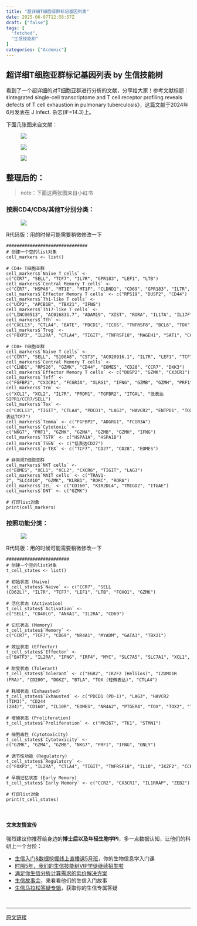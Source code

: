 ```yaml
---
title: "超详细T细胞亚群标记基因列表"
date: 2025-06-07T12:58:57Z
draft: ["false"]
tags: [
  "fetched",
  "生信技能树"
]
categories: ["Acdemic"]
---
```

超详细T细胞亚群标记基因列表 by 生信技能树
------
<div><section data-tool="mdnice编辑器" data-website="https://www.mdnice.com" data-pm-slice="0 0 []"><p data-tool="mdnice编辑器"><span leaf="">看到了一个超详细的对T细胞亚群进行分析的文献，分享给大家！参考文献标题：<span textstyle="">《Integrated single-cell transcriptome and T cell receptor profiling reveals defects of T cell exhaustion in pulmonary tuberculosis》，</span><span textstyle="">这篇文献于2024年6月发表在 J Infect. 杂志(IF=14.3)上。</span></span></p><p data-tool="mdnice编辑器"><span leaf="">下面几张图来自文献：</span></p><figure data-tool="mdnice编辑器"><span leaf=""><img data-imgfileid="100059219" data-ratio="0.7314814814814815" data-src="https://mmbiz.qpic.cn/mmbiz_png/cZNhZQ6j4wxVvLMEcOib0bED1NoFaxjwvJnbobX7RbpdVA3kSaOuMIgZH5ic16fzvScdv3icwmtTN4Gpf95ib6D9ZA/640?wx_fmt=png&amp;from=appmsg" data-type="png" data-w="1080" src="https://mmbiz.qpic.cn/mmbiz_png/cZNhZQ6j4wxVvLMEcOib0bED1NoFaxjwvJnbobX7RbpdVA3kSaOuMIgZH5ic16fzvScdv3icwmtTN4Gpf95ib6D9ZA/640?wx_fmt=png&amp;from=appmsg"></span></figure><figure data-tool="mdnice编辑器"><span leaf=""><img data-src="https://mmbiz.qpic.cn/mmbiz_png/cZNhZQ6j4wxVvLMEcOib0bED1NoFaxjwv6F3zMXNoVq3uQOUBExdyKlnyAicnqjtib9sicmibYcSFSibLriaIwnXlCEUg/640?wx_fmt=png&amp;from=appmsg" data-ratio="0.8324074074074074" data-type="png" data-w="1080" data-imgfileid="100059220" src="https://mmbiz.qpic.cn/mmbiz_png/cZNhZQ6j4wxVvLMEcOib0bED1NoFaxjwv6F3zMXNoVq3uQOUBExdyKlnyAicnqjtib9sicmibYcSFSibLriaIwnXlCEUg/640?wx_fmt=png&amp;from=appmsg"></span></figure><figure data-tool="mdnice编辑器"><span leaf=""><img data-src="https://mmbiz.qpic.cn/mmbiz_png/cZNhZQ6j4wxVvLMEcOib0bED1NoFaxjwv9cJKwJM1z0RzZcOCEjph7od9vRJhFceo5g6VsKRZQB5iaO5I7YBFWWQ/640?wx_fmt=png&amp;from=appmsg" data-ratio="0.5787037037037037" data-type="png" data-w="1080" data-imgfileid="100059218" src="https://mmbiz.qpic.cn/mmbiz_png/cZNhZQ6j4wxVvLMEcOib0bED1NoFaxjwv9cJKwJM1z0RzZcOCEjph7od9vRJhFceo5g6VsKRZQB5iaO5I7YBFWWQ/640?wx_fmt=png&amp;from=appmsg"></span></figure><h2 data-cacheurl="" data-remoteid="" data-tool="mdnice编辑器"><span></span><span><span leaf="">整理后的：</span></span></h2><blockquote><p><span leaf="">note：下面这两张图来自小红书</span></p></blockquote><h3 data-tool="mdnice编辑器"><span data-cacheurl="" data-remoteid=""></span><span></span><span><span leaf="">按照CD4/CD8/其他T分别分类：</span></span><span></span></h3><figure data-tool="mdnice编辑器"><span leaf=""><img data-src="https://mmbiz.qpic.cn/mmbiz_jpg/cZNhZQ6j4wxVvLMEcOib0bED1NoFaxjwv0Jialr2aCEJa2WibCTialxmEjFVHo7MnVY5IIaHCq9C9HzQF2VoXT2c6Q/640?wx_fmt=jpeg&amp;from=appmsg" data-ratio="0.973630831643002" data-type="jpeg" data-w="986" data-imgfileid="100059217" src="https://mmbiz.qpic.cn/mmbiz_jpg/cZNhZQ6j4wxVvLMEcOib0bED1NoFaxjwv0Jialr2aCEJa2WibCTialxmEjFVHo7MnVY5IIaHCq9C9HzQF2VoXT2c6Q/640?wx_fmt=jpeg&amp;from=appmsg"></span></figure><p data-tool="mdnice编辑器"><span leaf="">R代码版：用的时候可能需要稍微修改一下</span></p><pre data-tool="mdnice编辑器"><code><span><span leaf="">###############################</span></span><span leaf=""><br></span><span><span leaf=""># 创建一个空的list对象</span></span><span leaf=""><br></span><span leaf="">cell_markers &lt;- list()</span><span leaf=""><br></span><span leaf=""><br></span><span><span leaf=""># CD4+ T细胞亚群</span></span><span leaf=""><br></span><span leaf="">cell_markers$`Naive T cells` &lt;- c(</span><span><span leaf="">"CCR7"</span></span><span leaf="">, </span><span><span leaf="">"SELL"</span></span><span leaf="">, </span><span><span leaf="">"TCF7"</span></span><span leaf="">, </span><span><span leaf="">"IL7R"</span></span><span leaf="">, </span><span><span leaf="">"GPR183"</span></span><span leaf="">, </span><span><span leaf="">"LEF1"</span></span><span leaf="">, </span><span><span leaf="">"LTB"</span></span><span leaf="">)</span><span leaf=""><br></span><span leaf="">cell_markers$`Central Memory T cells` &lt;- c(</span><span><span leaf="">"CCR7"</span></span><span leaf="">, </span><span><span leaf="">"HSPA6"</span></span><span leaf="">, </span><span><span leaf="">"MT1E"</span></span><span leaf="">, </span><span><span leaf="">"MT1F"</span></span><span leaf="">, </span><span><span leaf="">"CLDND1"</span></span><span leaf="">, </span><span><span leaf="">"CD69"</span></span><span leaf="">, </span><span><span leaf="">"GPR183"</span></span><span leaf="">, </span><span><span leaf="">"IL7R"</span></span><span leaf="">, </span><span><span leaf="">"KLF2"</span></span><span leaf="">, </span><span><span leaf="">"TOB1"</span></span><span leaf="">)</span><span leaf=""><br></span><span leaf="">cell_markers$`Effector Memory T cells` &lt;- c(</span><span><span leaf="">"RPS19"</span></span><span leaf="">, </span><span><span leaf="">"DUSP2"</span></span><span leaf="">, </span><span><span leaf="">"CD44"</span></span><span leaf="">)</span><span leaf=""><br></span><span leaf="">cell_markers$`Th1-like T cells` &lt;- c(</span><span><span leaf="">"UCP2"</span></span><span leaf="">, </span><span><span leaf="">"APCB1B"</span></span><span leaf="">, </span><span><span leaf="">"TBX21"</span></span><span leaf="">, </span><span><span leaf="">"IFNG"</span></span><span leaf="">)</span><span leaf=""><br></span><span leaf="">cell_markers$`Th17-like T cells` &lt;- c(</span><span><span leaf="">"LINC00513"</span></span><span leaf="">, </span><span><span leaf="">"AC016831.7"</span></span><span leaf="">, </span><span><span leaf="">"ADAM19"</span></span><span leaf="">, </span><span><span leaf="">"XIST"</span></span><span leaf="">, </span><span><span leaf="">"RORA"</span></span><span leaf="">, </span><span><span leaf="">"IL17A"</span></span><span leaf="">, </span><span><span leaf="">"IL17F"</span></span><span leaf="">, </span><span><span leaf="">"RORC"</span></span><span leaf="">, </span><span><span leaf="">"IL23R"</span></span><span leaf="">, </span><span><span leaf="">"CTSH"</span></span><span leaf="">, </span><span><span leaf="">"CAGC"</span></span><span leaf="">)</span><span leaf=""><br></span><span leaf="">cell_markers$`Tfh` &lt;- c(</span><span><span leaf="">"CXCL13"</span></span><span leaf="">, </span><span><span leaf="">"CTLA4"</span></span><span leaf="">, </span><span><span leaf="">"BATE"</span></span><span leaf="">, </span><span><span leaf="">"PDCD1"</span></span><span leaf="">, </span><span><span leaf="">"ICOS"</span></span><span leaf="">, </span><span><span leaf="">"TNFRSF8"</span></span><span leaf="">, </span><span><span leaf="">"BCL6"</span></span><span leaf="">, </span><span><span leaf="">"TOX"</span></span><span leaf="">)</span><span leaf=""><br></span><span leaf="">cell_markers$`Treg` &lt;- c(</span><span><span leaf="">"FOXP3"</span></span><span leaf="">, </span><span><span leaf="">"IL2RA"</span></span><span leaf="">, </span><span><span leaf="">"CTLA4"</span></span><span leaf="">, </span><span><span leaf="">"TIGIT"</span></span><span leaf="">, </span><span><span leaf="">"TNFRSF18"</span></span><span leaf="">, </span><span><span leaf="">"MAGEH1"</span></span><span leaf="">, </span><span><span leaf="">"SAT1"</span></span><span leaf="">, </span><span><span leaf="">"CCR8"</span></span><span leaf="">, </span><span><span leaf="">"KZF2"</span></span><span leaf="">, </span><span><span leaf="">"IL10"</span></span><span leaf="">, </span><span><span leaf="">"BATF"</span></span><span leaf="">)</span><span leaf=""><br></span><span leaf=""><br></span><span><span leaf=""># CD8+ T细胞亚群</span></span><span leaf=""><br></span><span leaf="">cell_markers$`Naive T cells` &lt;- c(</span><span><span leaf="">"CCR7"</span></span><span leaf="">, </span><span><span leaf="">"SELL"</span></span><span leaf="">, </span><span><span leaf="">"S100A8"</span></span><span leaf="">, </span><span><span leaf="">"CST3"</span></span><span leaf="">, </span><span><span leaf="">"AC020916.1"</span></span><span leaf="">, </span><span><span leaf="">"IL7R"</span></span><span leaf="">, </span><span><span leaf="">"LEF1"</span></span><span leaf="">, </span><span><span leaf="">"TCF7"</span></span><span leaf="">)</span><span leaf=""><br></span><span leaf="">cell_markers$`Central Memory T cells` &lt;- c(</span><span><span leaf="">"CLND1"</span></span><span leaf="">, </span><span><span leaf="">"RPS26"</span></span><span leaf="">, </span><span><span leaf="">"GZMK"</span></span><span leaf="">, </span><span><span leaf="">"CD44"</span></span><span leaf="">, </span><span><span leaf="">"EOMES"</span></span><span leaf="">, </span><span><span leaf="">"CD28"</span></span><span leaf="">, </span><span><span leaf="">"CCR7"</span></span><span leaf="">, </span><span><span leaf="">"DKK3"</span></span><span leaf="">)</span><span leaf=""><br></span><span leaf="">cell_markers$`Effector Memory T cells` &lt;- c(</span><span><span leaf="">"DUSP2"</span></span><span leaf="">, </span><span><span leaf="">"GZMK"</span></span><span leaf="">, </span><span><span leaf="">"CX3CR1"</span></span><span leaf="">)</span><span leaf=""><br></span><span leaf="">cell_markers$`Teff` &lt;- c(</span><span><span leaf="">"FGFBP2"</span></span><span leaf="">, </span><span><span leaf="">"CX3CR1"</span></span><span leaf="">, </span><span><span leaf="">"FCGR3A"</span></span><span leaf="">, </span><span><span leaf="">"XLRG1"</span></span><span leaf="">, </span><span><span leaf="">"IFNG"</span></span><span leaf="">, </span><span><span leaf="">"GZMB"</span></span><span leaf="">, </span><span><span leaf="">"GZMH"</span></span><span leaf="">, </span><span><span leaf="">"PRF1"</span></span><span leaf="">, </span><span><span leaf="">"NKG7"</span></span><span leaf="">, </span><span><span leaf="">"GNLY"</span></span><span leaf="">)</span><span leaf=""><br></span><span leaf="">cell_markers$`Trm` &lt;- c(</span><span><span leaf="">"XCL1"</span></span><span leaf="">, </span><span><span leaf="">"XCL2"</span></span><span leaf="">, </span><span><span leaf="">"IL7R"</span></span><span leaf="">, </span><span><span leaf="">"PRDM1"</span></span><span leaf="">, </span><span><span leaf="">"TGFBR2"</span></span><span leaf="">, </span><span><span leaf="">"ITGAL"</span></span><span leaf="">, </span><span><span leaf="">"低表达SIPR1/CCR7/SELL"</span></span><span leaf="">)</span><span leaf=""><br></span><span leaf="">cell_markers$`Tex` &lt;- c(</span><span><span leaf="">"CXCL13"</span></span><span leaf="">, </span><span><span leaf="">"TIGIT"</span></span><span leaf="">, </span><span><span leaf="">"CTLA4"</span></span><span leaf="">, </span><span><span leaf="">"PDCD1"</span></span><span leaf="">, </span><span><span leaf="">"LAG3"</span></span><span leaf="">, </span><span><span leaf="">"HAVCR2"</span></span><span leaf="">, </span><span><span leaf="">"ENTPD1"</span></span><span leaf="">, </span><span><span leaf="">"TOX"</span></span><span leaf="">, </span><span><span leaf="">"TOX2"</span></span><span leaf="">, </span><span><span leaf="">"LAYN"</span></span><span leaf="">, </span><span><span leaf="">"TNFRSF9"</span></span><span leaf="">, </span><span><span leaf="">"低表达TCF7"</span></span><span leaf="">)</span><span leaf=""><br></span><span leaf="">cell_markers$`Temma` &lt;- c(</span><span><span leaf="">"FGFBP2"</span></span><span leaf="">, </span><span><span leaf="">"ADGRG1"</span></span><span leaf="">, </span><span><span leaf="">"FCGR3A"</span></span><span leaf="">)</span><span leaf=""><br></span><span leaf="">cell_markers$`Cytotoxic` &lt;- c(</span><span><span leaf="">"NKG7"</span></span><span leaf="">, </span><span><span leaf="">"PRF1"</span></span><span leaf="">, </span><span><span leaf="">"GZMK"</span></span><span leaf="">, </span><span><span leaf="">"GZMA"</span></span><span leaf="">, </span><span><span leaf="">"GZMB"</span></span><span leaf="">, </span><span><span leaf="">"GZMH"</span></span><span leaf="">, </span><span><span leaf="">"IFNG"</span></span><span leaf="">)</span><span leaf=""><br></span><span leaf="">cell_markers$`TSTR` &lt;- c(</span><span><span leaf="">"HSPA1A"</span></span><span leaf="">, </span><span><span leaf="">"HSPA1B"</span></span><span leaf="">)</span><span leaf=""><br></span><span leaf="">cell_markers$`TSEN` &lt;- c(</span><span><span leaf="">"低表达CD27"</span></span><span leaf="">)</span><span leaf=""><br></span><span leaf="">cell_markers$`p-TEX` &lt;- c(</span><span><span leaf="">"TCF7"</span></span><span leaf="">, </span><span><span leaf="">"CD27"</span></span><span leaf="">, </span><span><span leaf="">"CD28"</span></span><span leaf="">, </span><span><span leaf="">"EOMES"</span></span><span leaf="">)</span><span leaf=""><br></span><span leaf=""><br></span><span><span leaf=""># 非常规T细胞亚群</span></span><span leaf=""><br></span><span leaf="">cell_markers$`NKT cells` &lt;- c(</span><span><span leaf="">"EOMES"</span></span><span leaf="">, </span><span><span leaf="">"XCL1"</span></span><span leaf="">, </span><span><span leaf="">"XCL2"</span></span><span leaf="">, </span><span><span leaf="">"CXCR6"</span></span><span leaf="">, </span><span><span leaf="">"TIGIT"</span></span><span leaf="">, </span><span><span leaf="">"LAG3"</span></span><span leaf="">)</span><span leaf=""><br></span><span leaf="">cell_markers$`MAIT cells` &lt;- c(</span><span><span leaf="">"TRAV1-2"</span></span><span leaf="">, </span><span><span leaf="">"SLC4A10"</span></span><span leaf="">, </span><span><span leaf="">"GZMK"</span></span><span leaf="">, </span><span><span leaf="">"KLRB1"</span></span><span leaf="">, </span><span><span leaf="">"RORC"</span></span><span leaf="">, </span><span><span leaf="">"RORA"</span></span><span leaf="">)</span><span leaf=""><br></span><span leaf="">cell_markers$`IEL` &lt;- c(</span><span><span leaf="">"CD160"</span></span><span leaf="">, </span><span><span leaf="">"KIR2DL4"</span></span><span leaf="">, </span><span><span leaf="">"TMIGD2"</span></span><span leaf="">, </span><span><span leaf="">"ITGAE"</span></span><span leaf="">)</span><span leaf=""><br></span><span leaf="">cell_markers$`DNT` &lt;- c(</span><span><span leaf="">"GZMK"</span></span><span leaf="">)</span><span leaf=""><br></span><span leaf=""><br></span><span><span leaf=""># 打印list对象</span></span><span leaf=""><br></span><span><span leaf="">print</span></span><span leaf="">(cell_markers)</span><span leaf=""><br></span></code></pre><h3 data-tool="mdnice编辑器"><span data-cacheurl="" data-remoteid=""></span><span></span><span><span leaf="">按照功能分类：</span></span><span></span></h3><figure data-tool="mdnice编辑器"><span leaf=""><img data-src="https://mmbiz.qpic.cn/mmbiz_jpg/cZNhZQ6j4wxVvLMEcOib0bED1NoFaxjwvDaP4H2ob6pajsdXiakDBfM7EZOGFl59nEamia5e4HDfSicUIbyVo4YZuw/640?wx_fmt=jpeg&amp;from=appmsg" data-ratio="1.013179571663921" data-type="jpeg" data-w="607" data-imgfileid="100059216" src="https://mmbiz.qpic.cn/mmbiz_jpg/cZNhZQ6j4wxVvLMEcOib0bED1NoFaxjwvDaP4H2ob6pajsdXiakDBfM7EZOGFl59nEamia5e4HDfSicUIbyVo4YZuw/640?wx_fmt=jpeg&amp;from=appmsg"></span></figure><p data-tool="mdnice编辑器"><span leaf="">R代码版：用的时候可能需要稍微修改一下</span></p><pre data-tool="mdnice编辑器"><code><span><span leaf="">########################</span></span><span leaf=""><br></span><span><span leaf=""># 创建一个空的list对象</span></span><span leaf=""><br></span><span leaf="">t_cell_states &lt;- list()</span><span leaf=""><br></span><span leaf=""><br></span><span><span leaf=""># 初始状态 (Naive)</span></span><span leaf=""><br></span><span leaf="">t_cell_states$`Naive` &lt;- c(</span><span><span leaf="">"CCR7"</span></span><span leaf="">, </span><span><span leaf="">"SELL (CD62L)"</span></span><span leaf="">, </span><span><span leaf="">"IL7R"</span></span><span leaf="">, </span><span><span leaf="">"TCF7"</span></span><span leaf="">, </span><span><span leaf="">"LEF1"</span></span><span leaf="">, </span><span><span leaf="">"LTB"</span></span><span leaf="">, </span><span><span leaf="">"FOXO1"</span></span><span leaf="">, </span><span><span leaf="">"GZMK"</span></span><span leaf="">)</span><span leaf=""><br></span><span leaf=""><br></span><span><span leaf=""># 活化状态 (Activation)</span></span><span leaf=""><br></span><span leaf="">t_cell_states$`Activation` &lt;- c(</span><span><span leaf="">"SELL"</span></span><span leaf="">, </span><span><span leaf="">"CD40LG"</span></span><span leaf="">, </span><span><span leaf="">"ANXA1"</span></span><span leaf="">, </span><span><span leaf="">"IL2RA"</span></span><span leaf="">, </span><span><span leaf="">"CD69"</span></span><span leaf="">)</span><span leaf=""><br></span><span leaf=""><br></span><span><span leaf=""># 记忆状态 (Memory)</span></span><span leaf=""><br></span><span leaf="">t_cell_states$`Memory` &lt;- c(</span><span><span leaf="">"CCR7"</span></span><span leaf="">, </span><span><span leaf="">"TCF7"</span></span><span leaf="">, </span><span><span leaf="">"CD69"</span></span><span leaf="">, </span><span><span leaf="">"NR4A1"</span></span><span leaf="">, </span><span><span leaf="">"MYADM"</span></span><span leaf="">, </span><span><span leaf="">"GATA3"</span></span><span leaf="">, </span><span><span leaf="">"TBX21"</span></span><span leaf="">)</span><span leaf=""><br></span><span leaf=""><br></span><span><span leaf=""># 效应状态 (Effector)</span></span><span leaf=""><br></span><span leaf="">t_cell_states$`Effector` &lt;- c(</span><span><span leaf="">"BATF3"</span></span><span leaf="">, </span><span><span leaf="">"IL2RA"</span></span><span leaf="">, </span><span><span leaf="">"IFNG"</span></span><span leaf="">, </span><span><span leaf="">"IRF4"</span></span><span leaf="">, </span><span><span leaf="">"MYC"</span></span><span leaf="">, </span><span><span leaf="">"SLC7A5"</span></span><span leaf="">, </span><span><span leaf="">"SLC7A1"</span></span><span leaf="">, </span><span><span leaf="">"XCL1"</span></span><span leaf="">, </span><span><span leaf="">"GZMB"</span></span><span leaf="">, </span><span><span leaf="">"CCL3"</span></span><span leaf="">, </span><span><span leaf="">"CCL4"</span></span><span leaf="">, </span><span><span leaf="">"IL2"</span></span><span leaf="">, </span><span><span leaf="">"PRF1"</span></span><span leaf="">, </span><span><span leaf="">"NKG7"</span></span><span leaf="">, </span><span><span leaf="">"GNLY"</span></span><span leaf="">)</span><span leaf=""><br></span><span leaf=""><br></span><span><span leaf=""># 耐受状态 (Tolerant)</span></span><span leaf=""><br></span><span leaf="">t_cell_states$`Tolerant` &lt;- c(</span><span><span leaf="">"EGR2"</span></span><span leaf="">, </span><span><span leaf="">"IKZF2 (Heliios)"</span></span><span leaf="">, </span><span><span leaf="">"IZUMO1R (FRA)"</span></span><span leaf="">, </span><span><span leaf="">"CD200"</span></span><span leaf="">, </span><span><span leaf="">"DGKZ"</span></span><span leaf="">, </span><span><span leaf="">"BTLA"</span></span><span leaf="">, </span><span><span leaf="">"TOX (轻微表达)"</span></span><span leaf="">, </span><span><span leaf="">"CTLA4"</span></span><span leaf="">)</span><span leaf=""><br></span><span leaf=""><br></span><span><span leaf=""># 耗竭状态 (Exhausted)</span></span><span leaf=""><br></span><span leaf="">t_cell_states$`Exhausted` &lt;- c(</span><span><span leaf="">"PDCD1 (PD-1)"</span></span><span leaf="">, </span><span><span leaf="">"LAG3"</span></span><span leaf="">, </span><span><span leaf="">"HAVCR2 (TIM3)"</span></span><span leaf="">, </span><span><span leaf="">"CD244 (284)"</span></span><span leaf="">, </span><span><span leaf="">"CD160"</span></span><span leaf="">, </span><span><span leaf="">"IL10R"</span></span><span leaf="">, </span><span><span leaf="">"EOMES"</span></span><span leaf="">, </span><span><span leaf="">"NR4A2"</span></span><span leaf="">, </span><span><span leaf="">"PTGER4"</span></span><span leaf="">, </span><span><span leaf="">"TOX"</span></span><span leaf="">, </span><span><span leaf="">"TOX2"</span></span><span leaf="">, </span><span><span leaf="">"TIGIT"</span></span><span leaf="">, </span><span><span leaf="">"CTLA4"</span></span><span leaf="">, </span><span><span leaf="">"ENTPD1"</span></span><span leaf="">)</span><span leaf=""><br></span><span leaf=""><br></span><span><span leaf=""># 增殖状态 (Proliferation)</span></span><span leaf=""><br></span><span leaf="">t_cell_states$`Proliferation` &lt;- c(</span><span><span leaf="">"MKI67"</span></span><span leaf="">, </span><span><span leaf="">"TK1"</span></span><span leaf="">, </span><span><span leaf="">"STMN1"</span></span><span leaf="">)</span><span leaf=""><br></span><span leaf=""><br></span><span><span leaf=""># 细胞毒性 (Cytotoxicity)</span></span><span leaf=""><br></span><span leaf="">t_cell_states$`Cytotoxicity` &lt;- c(</span><span><span leaf="">"GZMK"</span></span><span leaf="">, </span><span><span leaf="">"GZMA"</span></span><span leaf="">, </span><span><span leaf="">"GZMB"</span></span><span leaf="">, </span><span><span leaf="">"NKG7"</span></span><span leaf="">, </span><span><span leaf="">"PRF1"</span></span><span leaf="">, </span><span><span leaf="">"IFNG"</span></span><span leaf="">, </span><span><span leaf="">"GNLY"</span></span><span leaf="">)</span><span leaf=""><br></span><span leaf=""><br></span><span><span leaf=""># 调节性功能 (Regulatory)</span></span><span leaf=""><br></span><span leaf="">t_cell_states$`Regulatory` &lt;- c(</span><span><span leaf="">"FOXP3"</span></span><span leaf="">, </span><span><span leaf="">"IL2RA"</span></span><span leaf="">, </span><span><span leaf="">"CTLA4"</span></span><span leaf="">, </span><span><span leaf="">"TIGIT"</span></span><span leaf="">, </span><span><span leaf="">"TNFRSF18"</span></span><span leaf="">, </span><span><span leaf="">"IL10"</span></span><span leaf="">, </span><span><span leaf="">"IKZF2"</span></span><span leaf="">, </span><span><span leaf="">"CCR8"</span></span><span leaf="">)</span><span leaf=""><br></span><span leaf=""><br></span><span><span leaf=""># 早期记忆状态 (Early Memory)</span></span><span leaf=""><br></span><span leaf="">t_cell_states$`Early Memory` &lt;- c(</span><span><span leaf="">"CCR2"</span></span><span leaf="">, </span><span><span leaf="">"CX3CR1"</span></span><span leaf="">, </span><span><span leaf="">"IL1RRAP"</span></span><span leaf="">, </span><span><span leaf="">"ZEB2"</span></span><span leaf="">)</span><span leaf=""><br></span><span leaf=""><br></span><span><span leaf=""># 打印list对象</span></span><span leaf=""><br></span><span><span leaf="">print</span></span><span leaf="">(t_cell_states)</span><span leaf=""><br></span></code></pre></section><section><span leaf=""><br></span></section><section data-tool="mdnice编辑器" data-website="https://www.mdnice.com" data-pm-slice="0 0 []"><h4 data-tool="mdnice编辑器"><span leaf="">文末友情宣传</span></h4><p data-tool="mdnice编辑器"><span leaf="">强烈建议你推荐给身边的</span><strong><span leaf="">博士后以及年轻生物学PI</span></strong><span leaf="">，多一点数据认知，让他们的科研上一个台阶：</span></p><ul></ul></section><ul><li><section><span leaf=""><a target="_blank" href="https://mp.weixin.qq.com/s?__biz=MzAxMDkxODM1Ng==&amp;mid=2247541231&amp;idx=1&amp;sn=6704a3ae8233d19ca94fd4929b5e1f63&amp;scene=21#wechat_redirect" textvalue="生信入门&amp;数据挖掘线上直播课5月班" data-itemshowtype="0" linktype="text" data-linktype="2"><span textstyle="">生信入门&amp;数据挖掘线上直播课5月班</span></a><span textstyle="">，你的生物信息学入门课</span></span></section></li><li><section><span leaf=""><a target="_blank" href="https://mp.weixin.qq.com/s?__biz=MzAxMDkxODM1Ng==&amp;mid=2247525079&amp;idx=1&amp;sn=0b997af16a58195b4192691373048fd5&amp;scene=21#wechat_redirect" textvalue="时隔5年，我们的生信技能树VIP学徒继续招生啦" data-itemshowtype="0" linktype="text" data-linktype="2"><span textstyle="">时隔5年，我们的生信技能树VIP学徒继续招生啦</span></a></span></section></li><li><section><span leaf=""><a target="_blank" href="https://mp.weixin.qq.com/s?__biz=MzUzMTEwODk0Ng==&amp;mid=2247530048&amp;idx=1&amp;sn=28aa7bbd5e00521f79e074496a5f5d66&amp;scene=21#wechat_redirect" textvalue="满足你生信分析计算需求的低价解决方案" data-itemshowtype="0" linktype="text" data-linktype="2">满足你生信分析计算需求的低价解决方案</a></span></section></li><li><section><span leaf=""><a target="_blank" href="https://mp.weixin.qq.com/mp/appmsgalbum?__biz=MzAxMDkxODM1Ng==&amp;action=getalbum&amp;album_id=1679199708449144836&amp;scene=173&amp;subscene=207&amp;sessionid=1745492310&amp;enterid=1745492314&amp;from_msgid=2247541298&amp;from_itemidx=1&amp;count=3&amp;nolastread=1#wechat_redirect" textvalue="生信故事会" data-itemshowtype="0" linktype="text" data-linktype="2">生信故事会</a>，来看看他们的生信入门故事</span></section></li><li><section><span leaf=""><a target="_blank" href="https://mp.weixin.qq.com/mp/appmsgalbum?__biz=MzAxMDkxODM1Ng==&amp;action=getalbum&amp;album_id=3690970204957147140&amp;scene=173&amp;subscene=207&amp;sessionid=1745066271&amp;enterid=1745066274&amp;from_msgid=2247540702&amp;from_itemidx=1&amp;count=3&amp;nolastread=1#wechat_redirect" textvalue="生信马拉松答疑专辑" data-itemshowtype="0" linktype="text" data-linktype="2">生信马拉松答疑专辑</a>，获取你的生信专属答疑</span></section></li></ul><section><span leaf=""><br></span></section><p><mp-style-type data-value="3"></mp-style-type></p></div>  
<hr>
<a href="https://mp.weixin.qq.com/s/KXaf0DylvatrooYKlj49Xw",target="_blank" rel="noopener noreferrer">原文链接</a>
